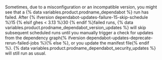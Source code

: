 Sometimes, due to a misconfiguration or an incompatible version, you might see that a {% data variables.product.prodname_dependabot %} run has failed. After {% ifversion dependabot-updates-failure-15-skip-schedule %}15 {% elsif ghes < 3.13 %}30 {% endif %}failed runs, {% data variables.product.prodname_dependabot_version_updates %} will skip subsequent scheduled runs until you manually trigger a check for updates from the dependency graph{% ifversion dependabot-updates-deprecate-rerun-failed-jobs %}{% else %}, or you update the manifest file{% endif %}. {% data variables.product.prodname_dependabot_security_updates %} will still run as usual.
